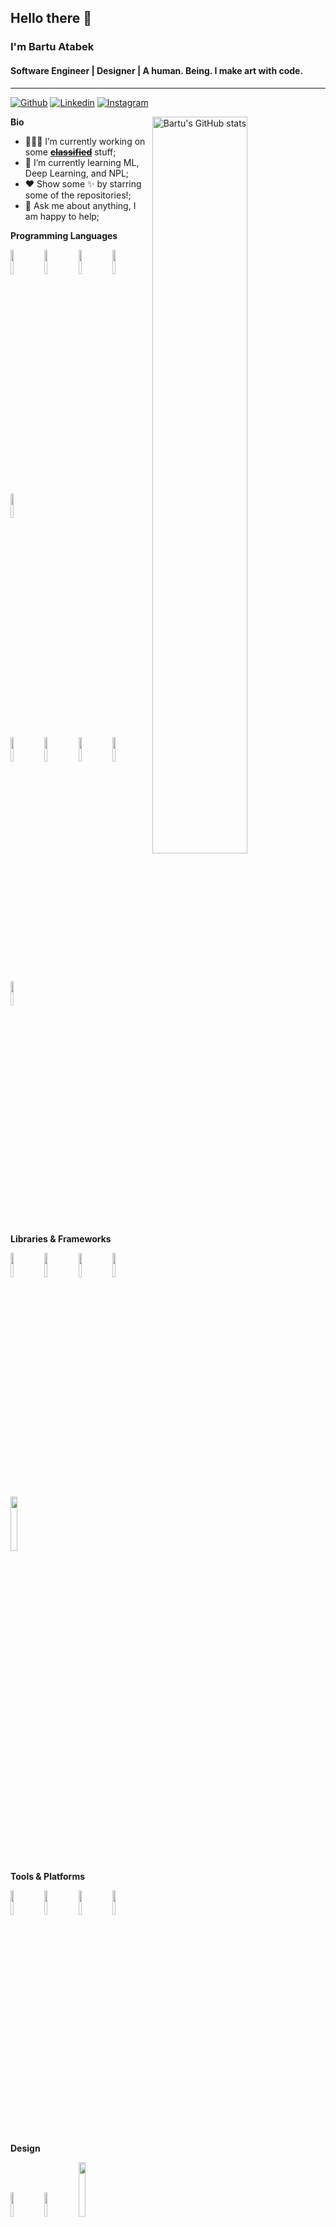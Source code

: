 <!--
**bartuatabek/bartuatabek** is a ✨ _special_ ✨ repository because its `README.md` (this file) appears on your GitHub profile.

Here are some ideas to get you started:

- 🔭 I’m currently working on ...
- 🌱 I’m currently learning ...
- 👯 I’m looking to collaborate on ...
- 🤔 I’m looking for help with ...
- 💬 Ask me about ...
- 📫 How to reach me: ...
- 😄 Pronouns: ...
- ⚡ Fun fact: ...
-->

<!-- Your title -->
## Hello there 👋
### I'm Bartu Atabek
#### Software Engineer | Designer | A human. Being. I make art with code.
---

<!-- Your badges
You can use the website to generate badges: https://shields.io/
-->

[![Github](https://img.shields.io/badge/-Github-000?style=flat&logo=Github&logoColor=white)](https://github.com/bartuatabek)
[![Linkedin](https://img.shields.io/badge/-LinkedIn-blue?style=flat&logo=Linkedin&logoColor=white)](http://linkedin.com/in/bartu-atabek/)
[![Instagram](https://img.shields.io/badge/-Instagram-E1306C?style=flat&labelColor=E1306C&logo=instagram&logoColor=white)](https://www.instagram.com/bartuatabek/)

<!-- Talking about you -->

<p>
  <!-- Your github readme stats
  You can use this api: https://github.com/anuraghazra/github-readme-stats
  -->
  <a href="https://github.com/bartuatabek?tab=repositories">
  <img width="55%" align="right" alt="Bartu's GitHub stats" src="https://github-readme-stats.vercel.app/api?username=bartuatabek&show_icons=true&hide_border=true" />
  </a>
  
  **Bio**
  
  - 👨🏻‍💻 I’m currently working on some [**~~classified~~**](https://github.com/bartuatabek/tinitron) stuff;
  - 🌱 I’m currently learning ML, Deep Learning, and NPL; 
  - ❤️ Show some ✨ by starring some of the repositories!;
  - 💬 Ask me about anything, I am happy to help;
</p>

 
**Programming Languages**
<p>  
  <!-- Your languages and tools. Be careful with the alignment. 
  You can use this sites to get logos: https://www.vectorlogo.zone or https://simpleicons.org/
  -->
  <code><img width="10%" src="https://www.vectorlogo.zone/logos/swift/swift-ar21.svg"></code>
  <code><img width="10%" src="https://www.vectorlogo.zone/logos/java/java-ar21.svg"></code>
  <code><img width="10%" src="https://www.vectorlogo.zone/logos/w3_html5/w3_html5-ar21.svg"></code>
  <code><img width="10%" src="https://www.vectorlogo.zone/logos/typescriptlang/typescriptlang-ar21.svg"></code>
  <code><img width="10%" src="https://www.vectorlogo.zone/logos/javascript/javascript-ar21.svg"></code>
  <br />
  <code><img width="10%" src="https://www.vectorlogo.zone/logos/php/php-ar21.svg"></code>
  <code><img width="10%" src="https://www.vectorlogo.zone/logos/python/python-ar21.svg"></code>
  <code><img width="10%" src="https://www.vectorlogo.zone/logos/mysql/mysql-ar21.svg"></code>
  <code><img width="10%" src="https://img.shields.io/badge/c%20-%23FFFFFF.svg?&style=for-the-badge&logo=c&logoColor=00599C"></code>
  <code><img width="10%" src="https://img.shields.io/badge/c++%20-%23FFFFFF.svg?&style=for-the-badge&logo=c%2B%2B&ogoColor=00599C"></code>
  
  **Libraries & Frameworks**
  <p>
  <code><img width="10%" src="https://www.vectorlogo.zone/logos/springio/springio-ar21.svg"></code>
  <code><img width="10%" src="https://www.vectorlogo.zone/logos/hibernate/hibernate-ar21.svg"></code>
  <code><img width="10%" src="https://www.vectorlogo.zone/logos/reactjs/reactjs-ar21.svg"></code>
  <code><img width="10%" src="https://www.vectorlogo.zone/logos/typescriptlang/typescriptlang-ar21.svg"></code>
  <code><img width="15%" src="https://img.shields.io/badge/latex%20-%23FFFFFF.svg?&style=for-the-badge&logo=latex&logoColor=008080"/></code>
  </p>
  
  **Tools & Platforms**
  <p>
  <code><img width="10%" src="https://www.vectorlogo.zone/logos/git-scm/git-scm-ar21.svg"></code>
  <code><img width="10%" src="https://www.vectorlogo.zone/logos/firebase/firebase-ar21.svg"></code>
  <code><img width="10%" src="https://www.vectorlogo.zone/logos/google_cloud/google_cloud-ar21.svg"></code>
  <code><img width="10%" src="https://www.vectorlogo.zone/logos/docker/docker-ar21.svg"></code>
  </p>
  
  **Design**
  <p>
  <code><img width="10%" src="https://www.vectorlogo.zone/logos/sketchapp/sketchapp-ar21.svg"></code>
  <code><img width="10%" src="https://www.vectorlogo.zone/logos/zeplinio/zeplinio-ar21.svg"></code>
  <code><img width="15%" src="https://img.shields.io/badge/adobe%20-%23FFFFFF.svg?&style=for-the-badge&logo=adobe&logoColor=black"/></code>
  </p>
</p>
  
<!-- Your hits or visitors
site: http://hits.dwyl.com or https://visitor-badge.glitch.me
Both apis are in trouble due to the number of requests, if you know any other to register visitors, great
-->
<p align="left">
  <img src="https://visitor-badge.glitch.me/badge?page_id=bartuatabek.bartuatabek" alt="visitor badge"/>
</p>




